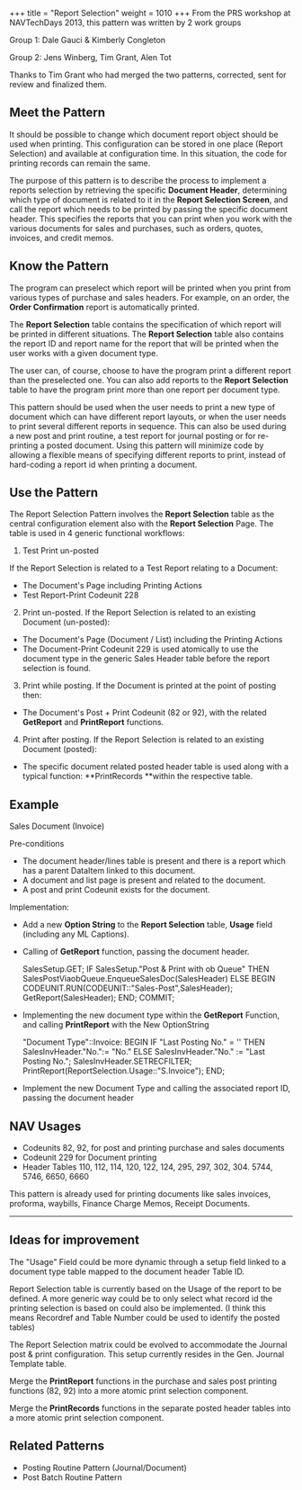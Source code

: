 +++
title = "Report Selection"
weight = 1010
+++
From the PRS workshop at NAVTechDays 2013, this pattern was written by 2 work groups

Group 1: Dale Gauci & Kimberly Congleton

Group 2: Jens Winberg, Tim Grant, Alen Tot

Thanks to Tim Grant who had merged the two patterns, corrected, sent for review and finalized them.

## **Meet the Pattern**

It should be possible to change which document report object should be used when printing. This configuration can be stored in one place (Report Selection) and available at configuration time. In this situation, the code for printing records can remain the same.

The purpose of this pattern is to describe the process to implement a reports selection by retrieving the specific **Document Header**, determining which type of document is related to it in the **Report Selection Screen**, and call the report which needs to be printed by passing the specific document header. This specifies the reports that you can print when you work with the various documents for sales and purchases, such as orders, quotes, invoices, and credit memos.

## **Know the Pattern**

The program can preselect which report will be printed when you print from various types of purchase and sales headers. For example, on an order, the **Order Confirmation** report is automatically printed.

The **Report Selection** table contains the specification of which report will be printed in different situations. The **Report Selection** table also contains the report ID and report name for the report that will be printed when the user works with a given document type.

The user can, of course, choose to have the program print a different report than the preselected one. You can also add reports to the **Report Selection** table to have the program print more than one report per document type.

This pattern should be used when the user needs to print a new type of document which can have different report layouts, or when the user needs to print several different reports in sequence. This can also be used during a new post and print routine, a test report for journal posting or for re-printing a posted document. Using this pattern will minimize code by allowing a flexible means of specifying different reports to print, instead of hard-coding a report id when printing a document.

## **Use the Pattern**

The Report Selection Pattern involves the **Report Selection** table as the central configuration element also with the **Report Selection** Page. The table is used in 4 generic functional workflows:

1) Test Print un-posted

If the Report Selection is related to a Test Report relating to a Document:

* The Document's Page including Printing Actions
* Test Report-Print Codeunit 228

2) Print un-posted. If the Report Selection is related to an existing Document (un-posted):

* The Document's Page (Document / List) including the Printing Actions
* The Document-Print Codeunit 229 is used atomically to use the document type in the generic Sales Header table before the report selection is found.

3) Print while posting. If the Document is printed at the point of posting then:

* The Document's Post + Print Codeunit (82 or 92), with the related **GetReport** and **PrintReport** functions.

4) Print after posting. If the Report Selection is related to an existing Document (posted):

* The specific document related posted header table is used along with a typical function: **PrintRecords **within the respective table.

## **Example**

Sales Document (Invoice)

Pre-conditions

* The document header/lines table is present and there is a report which has a parent DataItem linked to this document.
* A document and list page is present and related to the document.
* A post and print Codeunit exists for the document.

Implementation:

* Add a new **Option String** to the **Report Selection** table, **Usage** field (including any ML Captions).
* Calling of **GetReport** function, passing the document header.

    SalesSetup.GET;
    IF SalesSetup."Post & Print with ob Queue" THEN
    SalesPostViaobQueue.EnqueueSalesDoc(SalesHeader)
    ELSE BEGIN
    CODEUNIT.RUN(CODEUNIT::"Sales-Post",SalesHeader);
    GetReport(SalesHeader);
    END;
    COMMIT;

* Implementing the new document type within the **GetReport** Function, and calling **PrintReport** with the New OptionString

    "Document Type"::Invoice:
    BEGIN
    IF "Last Posting No." = '' THEN
    SalesInvHeader."No.":= "No."
    ELSE
    SalesInvHeader."No." := "Last Posting No.";
    SalesInvHeader.SETRECFILTER;
    PrintReport(ReportSelection.Usage::"S.Invoice");
    END;

* Implement the new Document Type and calling the associated report ID, passing the document header

## **NAV Usages**

* Codeunits 82, 92, for post and printing purchase and sales documents
* Codeunit 229 for Document printing
* Header Tables 110, 112, 114, 120, 122, 124, 295, 297, 302, 304\. 5744, 5746, 6650, 6660

This pattern is already used for printing documents like sales invoices, proforma, waybills, Finance Charge Memos, Receipt Documents.

****

## **Ideas for improvement**

The "Usage" Field could be more dynamic through a setup field linked to a document type table mapped to the document header Table ID.

Report Selection table is currently based on the Usage of the report to be defined. A more generic way could be to only select what record id the printing selection is based on could also be implemented. (I think this means Recordref and Table Number could be used to identify the posted tables)

The Report Selection matrix could be evolved to accommodate the Journal post & print configuration. This setup currently resides in the Gen. Journal Template table.

Merge the **PrintReport** functions in the purchase and sales post printing functions (82, 92) into a more atomic print selection component.

Merge the **PrintRecords** functions in the separate posted header tables into a more atomic print selection component.

## **Related Patterns**

* Posting Routine Pattern (Journal/Document)
* Post Batch Routine Pattern
